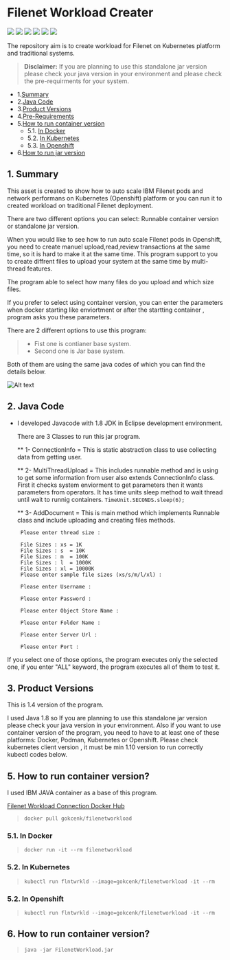 # Filenet Workload Creater

![](https://img.shields.io/github/stars/gokcenkarasu/FilenetWorkload.svg) 
![](https://img.shields.io/github/forks/gokcenkarasu/FilenetWorkload.svg) 
![](https://img.shields.io/github/tag/gokcenkarasu/FilenetWorkload.svg) 
![](https://img.shields.io/github/release/gokcenkarasu/FilenetWorkload.svg) 
![](https://img.shields.io/github/issues/gokcenkarasu/eFilenetWorkload.svg) 
![](https://img.shields.io/bower/v/FilenetWorkload.svg)

The repository aim is to create workload for Filenet on Kubernetes platform and traditional systems. 

> **Disclaimer:** If you are planning to use this standalone jar version please check your java version in your environment and please check the pre-requirments for your system. 

<!-- vscode-markdown-toc -->

* 1.[Summary](#Summary)
* 2.[Java Code](#JavaCode)
* 3.[Product Versions](#ProductVersions)
* 4.[Pre-Requirements](#PreRequirements)
* 5.[How to run container version](#RunContainer)
	* 5.1. [In Docker](#InDocker)
	* 5.2. [In Kubernetes](#InKubernetes)
	* 5.3. [In Openshift](#InOpenshift)
* 6.[How to run jar version](#RunJarVerison)

<!-- vscode-markdown-toc-config numbering=true autoSave=true /vscode-markdown-toc-config -->

<!-- /vscode-markdown-toc -->

##  1. <a name='Summary'></a>Summary

This asset is created to show how to auto scale IBM Filenet pods and network performans on Kubernetes (Openshift) platform or you can run it to created workload on traditional Filenet deployment.

There are two different options you can select: 
Runnable container version or standalone jar version.

When you would like to see how to run auto scale Filenet pods in Openshift, you need to create manuel upload,read,review transactions at the same time, so it is hard to make it at the same time.
This program support to you to create diffrent files to upload your system at the same time by multi-thread features. 

The program able to select how many files do you upload and which size files. 

If you prefer to select using container version, you can enter the parameters when docker starting like enviortment or after  the startting container , program asks you these parameters. 

There are 2 different options to use this program:
	
> * Fist one is contianer base system. 
> * Second one is Jar base system. 
	
Both of them are using the same java codes of which you can find the details below. 


![Alt text](images/screenShotTerminal.png "filenetworkload")


##  2. <a name='JavaCode'></a>Java Code

*  I developed Javacode with 1.8 JDK in Eclipse development environment. 
 	
	There are 3 Classes to run this jar program. 
	
	** 1- ConnectionInfo = This is static abstraction class to use collecting data from getting user. 
	
	** 2- MultiThreadUpload = This includes runnable method and is using to get some information from user also extends ConnectionInfo class. First it checks system enviorment to get parameters then it wants parameters from operators.
	It has time units sleep method to wait thread until wait to runnig containers. 
	`TimeUnit.SECONDS.sleep(6);`
	
	** 3- AddDocument = This is main method which implements Runnable class and include uploading and creating files methods.
	

		Please enter thread size :

		File Sizes : xs = 1K
		File Sizes : s  = 10K
		File Sizes : m  = 100K
		File Sizes : l  = 1000K
		File Sizes : xl = 10000K
		Please enter sample file sizes (xs/s/m/l/xl) :

		Please enter Username :

		Please enter Password :

		Please enter Object Store Name :

		Please enter Folder Name :

		Please enter Server Url :

		Please enter Port :


If you select one of those options, the program executes only the selected one, if you enter "ALL" keyword, the program executes all of them to test it. 

 
##  3. <a name='ProductVersions'></a>Product Versions
	
This is 1.4 version of the program. 
	
I used Java 1.8 so If you are planning to use this standalone jar version please check your java version in your environment. Also if you want to use container version of the program, you need to have to at least one of these platforms: Docker, Podman, Kubernetes or Openshift.  Please check kubernetes client version , it must be min 1.10 version to run correctly kubectl codes below.


##  5. <a name='RunContainer'></a>How to run container version?

I used IBM JAVA container as a base of this program.

[Filenet Workload Connection Docker Hub](https://hub.docker.com/repository/docker/gokcenk/filenetworkload)

> `docker pull gokcenk/filenetworkload`

###  5.1. <a name='InDocker'></a>In Docker

>  `docker run -it --rm filenetworkload`

###  5.2. <a name='InKubernetes'></a>In Kubernetes

> `kubectl run flntwrkld --image=gokcenk/filenetworkload -it --rm`    

###  5.2. <a name='InOpenshift'></a>In Openshift

> `kubectl run flntwrkld --image=gokcenk/filenetworkload -it --rm`    

##  6. <a name='RunJarVerison'></a>How to run container version?

 > `java -jar FilenetWorkload.jar`
